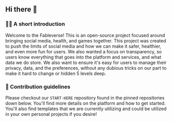 ## Hi there 👋
### 🙋‍♀️ A short introduction
Welcome to the Fableverse! This is an open-source project focused around bringing social media, health, and games together. This project was created to push the limits of social media and how we can make it safer, healthier, and even more fun for users. We also wanted a focus on transparency, so users know everything that goes into the platform and services, and what data we do store. We also want to ensure it's easy for users to manage their privacy, data, and the preferences, without any dubious tricks on our part to make it hard to change or hidden 5 levels deep.

### 🚀 Contribution guidelines
Please checkout our `START-HERE` repository found in the pinned repositories down below. You'll find more details on the platform and how to get started. You'll also find templates that we are currently utilizing and could be utilized in your own personal projects if you desire!
<!--

**Here are some ideas to get you started:**

🙋‍♀️ A short introduction - what is your organization all about?
🌈 Contribution guidelines - how can the community get involved?
👩‍💻 Useful resources - where can the community find your docs? Is there anything else the community should know?
🍿 Fun facts - what does your team eat for breakfast?
🧙 Remember, you can do mighty things with the power of [Markdown](https://docs.github.com/github/writing-on-github/getting-started-with-writing-and-formatting-on-github/basic-writing-and-formatting-syntax)
-->
